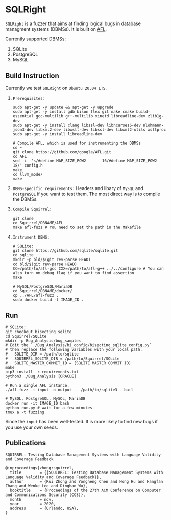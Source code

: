 # SQLRight

<!-- <a href="https://arxiv.org/pdf/2006.02398.pdf"><img src="https://huhong789.github.io/images/squirrel.png" align="right" width="250"></a> -->

`SQLRight` is a fuzzer that aims at finding logical bugs in database managment systems (DBMSs). It is built on [AFL](https://github.com/google/AFL). 
<!-- More details can be found in our [CCS 2020 paper](http://arxiv.org/abs/2006.02398). And the bugs found by `Squirrel` can be found in [here](https://github.com/s3team/Squirrel/wiki/Bug-List). -->

Currently supported DBMSs:
1. SQLite
2. PostgreSQL
3. MySQL

## Build Instruction

Currently we test `SQLRight` on `Ubuntu 20.04 LTS`.

1. `Prerequisites`:
    ```
    sudo apt-get -y update && apt-get -y upgrade
    sudo apt-get -y install gdb bison flex git make cmake build-essential gcc-multilib g++-multilib xinetd libreadline-dev zlib1g-dev
    sudo apt-get -y install clang libssl-dev libncurses5-dev nlohmann-json3-dev libxml2-dev libxslt-dev libssl-dev libxml2-utils xsltproc
    sudo apt-get -y install libreadline-dev
    
    # Compile AFL, which is used for instrumenting the DBMSs
    cd ~
    git clone https://github.com/google/AFL.git
    cd AFL
    sed -i  's/#define MAP_SIZE_POW2       16/#define MAP_SIZE_POW2       18/' config.h
    make
    cd llvm_mode/
    make
    ```

2. `DBMS-specific requirements:` Headers and libary of `MySQL` and `PostgreSQL` if you want to test them. The most direct way is to compile the DBMSs.

3. `Compile Squirrel:`
    
    ```
    git clone 
    cd Squirrel/DBNAME/AFL
    make afl-fuzz # You need to set the path in the Makefile
    ```
    
4. `Instrument DBMS:`
    ```
    # SQLite:
    git clone https://github.com/sqlite/sqlite.git
    cd sqlite
    mkdir -p bld/$(git rev-parse HEAD)
    cd bld/$(git rev-parse HEAD)
    CC=/path/to/afl-gcc CXX=/path/to/afl-g++ ../../configure # You can also turn on debug flag if you want to find assertion
    make
   
    # MySQL/PostgreSQL/MariaDB
    cd Squirrel/DBNAME/docker/
    cp ../AFL/afl-fuzz .
    sudo docker build -t IMAGE_ID . 
   ```

## Run

```
# SQLite:
git checkout bisecting_sqlite
cd Squirrel/SQLite
mkdir -p Bug_Analysis/bug_samples
# Edit the `./Bug_Analysis/bi_config/bisecting_sqlite_config.py`
# then replace the following variables with your local path.
# 	SQLITE_DIR = /path/to/sqlite
# 	SQUIRREL_SQLITE_DIR = /path/to/Squirrel/SQLite
# 	SQLITE_MASTER_COMMIT_ID = [SQLITE MASTER COMMIT ID]
make
pip3 install -r requirements.txt
python3 ./Bug_Analysis [ORACLE]

# Run a single AFL instance. 
./afl-fuzz -i input -o output -- /path/to/sqlite3 --bail

# MySQL, PostgreSQL, MySQL, MariaDB
docker run -it IMAGE_ID bash
python run.py # wait for a few minutes
tmux a -t fuzzing
```

Since the `input` has been well-tested. It is more likely to find new bugs if you use your own seeds.


## Publications

```
SQUIRREL: Testing Database Management Systems with Language Validity and Coverage Feedback

@inproceedings{zhong:squirrel,
  title        = {{SQUIRREL: Testing Database Management Systems with Language Validity and Coverage Feedback}},
  author       = {Rui Zhong and Yongheng Chen and Hong Hu and Hangfan Zhang and Wenke Lee and Dinghao Wu},
  booktitle    = {Proceedings of the 27th ACM Conference on Computer and Communications Security (CCS)},
  month        = nov,
  year         = 2020,
  address      = {Orlando, USA},
}
```
